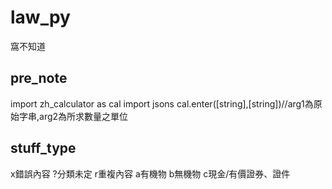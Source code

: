 # law_py
窩不知道
## pre_note
import zh_calculator as cal
import jsons
cal.enter([string],[string])//arg1為原始字串,arg2為所求數量之單位
## stuff_type
x錯誤內容
?分類未定
r重複內容
a有機物
b無機物
c現金/有價證券、證件
